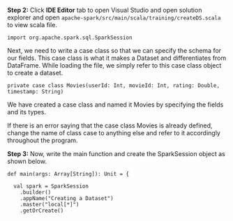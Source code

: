 **Step 2:** Click **IDE Editor** tab to open Visual Studio and open solution explorer and open `apache-spark/src/main/scala/training/createDS.scala` to view scala file.


```
import org.apache.spark.sql.SparkSession
```

Next, we need to write a case class so that we can specify the schema for our fields. This case class is what it makes a Dataset and differentiates from DataFrame. While loading the file, we simply refer to this case class object to create a dataset.

```
private case class Movies(userId: Int, movieId: Int, rating: Double, timestamp: String)
```

We have created a case class and named it Movies by specifying the fields and its types.


If there is an error saying that the case class Movies is already defined, change the name of class case to anything else and refer to it accordingly throughout the program.

**Step 3:** Now, write the main function and create the SparkSession object as shown below.

```
def main(args: Array[String]): Unit = {

  val spark = SparkSession
    .builder()
    .appName("Creating a Dataset")
    .master("local[*]")
    .getOrCreate()
```

 
